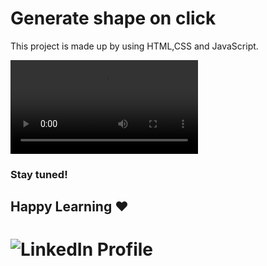 # Generate shape on click       

This project is made up by using HTML,CSS and JavaScript.

![Output](./01/Output/Document%20-%20Profile%201%20-%20Microsoft%E2%80%8B%20Edge%202023-01-27%2000-18-37.mp4)

 
### Stay tuned!
## Happy Learning ❤️

# ![LinkedIn Profile](https://www.linkedin.com/feed/)